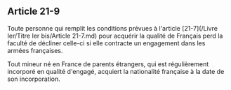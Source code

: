 Article 21-9
----
Toute personne qui remplit les conditions prévues à l'article [21-7](/Livre Ier/Titre Ier bis/Article 21-7.md) pour acquérir
la qualité de Français perd la faculté de décliner celle-ci si elle contracte un
engagement dans les armées françaises.

Tout mineur né en France de parents étrangers, qui est régulièrement incorporé
en qualité d'engagé, acquiert la nationalité française à la date de son
incorporation.
